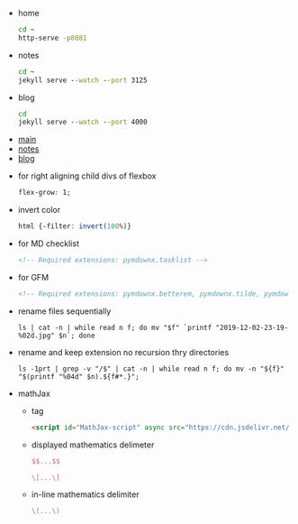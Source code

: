 <!-- Required extensions: pymdownx.betterem, pymdownx.tilde, pymdownx.emoji, pymdownx.tasklist, pymdownx.superfences -->
- home
  ```bat
  cd ~
  http-serve -p8081
  ```
- notes
  ```bat
  cd ~
  jekyll serve --watch --port 3125
  ```
- blog
  ```bat
  cd
  jekyll serve --watch --port 4000
  ```


* [main](http://127.0.0.1:8081/)
* [notes](http://127.0.0.1:3125/)
* [blog](http://127.0.0.1:4000/)


- for right aligning child divs of flexbox
  ```css
  flex-grow: 1;
  ```
- invert color
  ```css
  html {-filter: invert(100%)}
  ```

- for MD checklist
  ```html
  <!-- Required extensions: pymdownx.tasklist -->
  ```
- for GFM
  ```html
  <!-- Required extensions: pymdownx.betterem, pymdownx.tilde, pymdownx.emoji, pymdownx.tasklist, pymdownx.superfences -->
  ```
- rename files sequentially
  ```shell
  ls | cat -n | while read n f; do mv "$f" `printf "2019-12-02-23-19-%02d.jpg" $n`; done
  ```
- rename and keep extension no recursion thry directories
  ```shell
  ls -1prt | grep -v "/$" | cat -n | while read n f; do mv -n "${f}" "$(printf "%04d" $n).${f#*.}";
  ```
- mathJax
  - tag
    ```html
    <script id="MathJax-script" async src="https://cdn.jsdelivr.net/npm/mathjax@3/es5/tex-mml-chtml.js"></script>
    ```
  - displayed mathematics delimeter
    ```latex
    $$...$$
    ```
    ```latex
    \[...\]
    ```
  - in-line mathematics delimiter
    ```latex
    \(...\)
    ```
